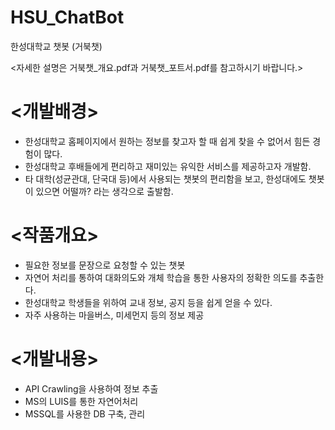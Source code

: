 # HSU_ChatBot
 한성대학교 챗봇 (거북챗)
 
 <자세한 설명은 거북챗_개요.pdf과 거북챗_포트서.pdf를 참고하시기 바랍니다.>
 
 # <개발배경>
 - 한성대학교 홈페이지에서 원하는 정보를 찾고자 할 때 쉽게 찾을 수 없어서 힘든 경험이 많다.
 - 한성대학교 후배들에게 편리하고 재미있는 유익한 서비스를 제공하고자 개발함.
 - 타 대학(성균관대, 단국대 등)에서 사용되는 챗봇의 편리함을 보고, 
   한성대에도 챗봇이 있으면 어떨까? 라는 생각으로 출발함.
 
 # <작품개요>
 - 필요한 정보를 문장으로 요청할 수 있는 챗봇
 - 자연어 처리를 통하여 대화의도와 개체 학습을 통한 사용자의 정확한 의도를 추출한다.
 - 한성대학교 학생들을 위하여 교내 정보, 공지 등을 쉽게 얻을 수 있다.
 - 자주 사용하는 마을버스, 미세먼지 등의 정보 제공
 
 # <개발내용>
 - API Crawling을 사용하여 정보 추출
 - MS의 LUIS를 통한 자연어처리
 - MSSQL를 사용한 DB 구축, 관리
